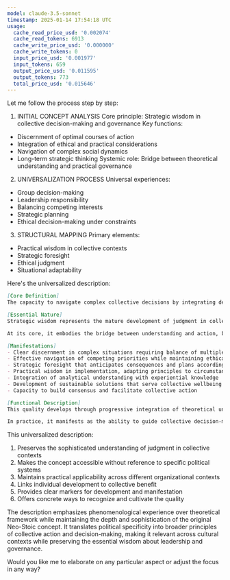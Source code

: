 ```yaml
---
model: claude-3.5-sonnet
timestamp: 2025-01-14 17:54:18 UTC
usage:
  cache_read_price_usd: '0.002074'
  cache_read_tokens: 6913
  cache_write_price_usd: '0.000000'
  cache_write_tokens: 0
  input_price_usd: '0.001977'
  input_tokens: 659
  output_price_usd: '0.011595'
  output_tokens: 773
  total_price_usd: '0.015646'
---
```


Let me follow the process step by step:

1. INITIAL CONCEPT ANALYSIS
Core principle: Strategic wisdom in collective decision-making and governance
Key functions: 
- Discernment of optimal courses of action
- Integration of ethical and practical considerations
- Navigation of complex social dynamics
- Long-term strategic thinking
Systemic role: Bridge between theoretical understanding and practical governance

2. UNIVERSALIZATION PROCESS
Universal experiences:
- Group decision-making
- Leadership responsibility
- Balancing competing interests
- Strategic planning
- Ethical decision-making under constraints

3. STRUCTURAL MAPPING
Primary elements:
- Practical wisdom in collective contexts
- Strategic foresight
- Ethical judgment
- Situational adaptability

Here's the universalized description:

```markdown
[Core Definition]
The capacity to navigate complex collective decisions by integrating deep understanding with practical effectiveness, balancing multiple interests and considerations while maintaining ethical integrity and long-term perspective. This quality enables wisdom-guided action in contexts of shared responsibility and collective impact.

[Essential Nature]
Strategic wisdom represents the mature development of judgment in collective contexts, where theoretical understanding meets practical necessity. It manifests as the ability to grasp complex situations holistically, discerning optimal courses of action that serve both immediate needs and longer-term good. This quality integrates multiple forms of intelligence: analytical comprehension of systems, emotional understanding of human dynamics, ethical discernment of right action, and practical awareness of implementation challenges.

At its core, it embodies the bridge between understanding and action, between individual insight and collective benefit, between immediate necessity and future consequence. It operates through continuous refinement of judgment through experience, reflection, and adaptation.

[Manifestations]
- Clear discernment in complex situations requiring balance of multiple legitimate interests
- Effective navigation of competing priorities while maintaining ethical integrity
- Strategic foresight that anticipates consequences and plans accordingly
- Practical wisdom in implementation, adapting principles to circumstances
- Integration of analytical understanding with experiential knowledge
- Development of sustainable solutions that serve collective wellbeing
- Capacity to build consensus and facilitate collective action

[Functional Description]
This quality develops through progressive integration of theoretical understanding with practical experience, continuously refined through reflection on outcomes and adaptation to new challenges. It operates through a dynamic process of situation assessment, principle identification, possibility exploration, and judgment application. The development path involves expanding perspective from immediate to long-term, from simple to complex, and from individual to collective considerations.

In practice, it manifests as the ability to guide collective decision-making and action in ways that serve both immediate needs and longer-term development. It enables leaders and participants in collective enterprises to navigate complex challenges while maintaining both effectiveness and ethical integrity. This quality proves essential in any context requiring coordination of multiple actors toward shared objectives while accounting for diverse interests and perspectives.
```

This universalized description:
1. Preserves the sophisticated understanding of judgment in collective contexts
2. Makes the concept accessible without reference to specific political systems
3. Maintains practical applicability across different organizational contexts
4. Links individual development to collective benefit
5. Provides clear markers for development and manifestation
6. Offers concrete ways to recognize and cultivate the quality

The description emphasizes phenomenological experience over theoretical framework while maintaining the depth and sophistication of the original Neo-Stoic concept. It translates political specificity into broader principles of collective action and decision-making, making it relevant across cultural contexts while preserving the essential wisdom about leadership and governance.

Would you like me to elaborate on any particular aspect or adjust the focus in any way?